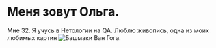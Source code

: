 # Меня зовут Ольга.
Мне 32.
Я учусь в Нетологии на QA.
Люблю живопись, одна из моих любимых картин ![Башмаки](https://www.yandex.ru/images/search?text=%D0%B1%D0%B0%D1%88%D0%BC%D0%B0%D0%BA%D0%B8%20%D0%B2%D0%B0%D0%BD%20%D0%B3%D0%BE%D0%B3&lr=213&from=tabbar&pos=0&img_url=http%3A%2F%2Fchgbiblio.ru%2Fwp-content%2Fuploads%2F2022%2F06%2F139.jpg&rpt=simage) Ван Гога.

